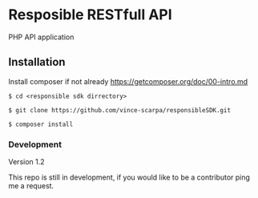 # Resposible RESTfull API
PHP API application

## Installation
Install composer if not already
  https://getcomposer.org/doc/00-intro.md
```
$ cd <responsible sdk dirrectory>
```
```
$ git clone https://github.com/vince-scarpa/responsibleSDK.git
```
```
$ composer install
```
### Development
Version 1.2

This repo is still in development, if you would like to be a contributor ping me a request.

